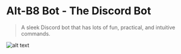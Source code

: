 

Alt-B8 Bot - The Discord Bot
===========================================

>A sleek Discord bot that has lots of fun, practical, and intuitive commands.

![alt text](https://media.discordapp.net/attachments/521810097157046322/525074390648356895/B8_Bot.jpg "B8 Bot Logo")
